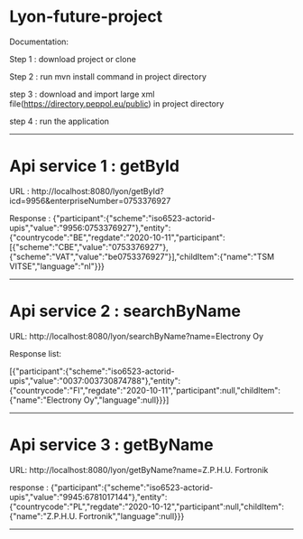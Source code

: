 # Lyon-future-project

Documentation:

Step 1 : download project or clone 

Step 2 : run mvn install command in project directory  

step 3 : download and import large xml file(https://directory.peppol.eu/public) in project directory 

step 4 : run the application 

-------------
# Api service 1 : getById

URL : http://localhost:8080/lyon/getById?icd=9956&enterpriseNumber=0753376927

Response :
{"participant":{"scheme":"iso6523-actorid-upis","value":"9956:0753376927"},"entity":{"countrycode":"BE","regdate":"2020-10-11","participant":[{"scheme":"CBE","value":"0753376927"},{"scheme":"VAT","value":"be0753376927"}],"childItem":{"name":"TSM VITSE","language":"nl"}}}

----------------------------------
# Api service 2 : searchByName

URL: http://localhost:8080/lyon/searchByName?name=Electrony Oy

Response list:

[{"participant":{"scheme":"iso6523-actorid-upis","value":"0037:003730874788"},"entity":{"countrycode":"FI","regdate":"2020-10-11","participant":null,"childItem":{"name":"Electrony Oy","language":null}}}]

----------------------------------
# Api service 3 : getByName 

URL:  http://localhost:8080/lyon/getByName?name=Z.P.H.U. Fortronik

response : {"participant":{"scheme":"iso6523-actorid-upis","value":"9945:6781017144"},"entity":{"countrycode":"PL","regdate":"2020-10-12","participant":null,"childItem":{"name":"Z.P.H.U. Fortronik","language":null}}}

----------------------------------
